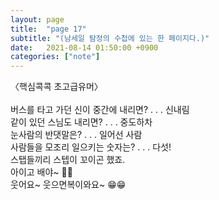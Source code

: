 ```yaml
---
layout: page
title:  "page 17"
subtitle: "(남세일 탐정의 수첩에 있는 한 페이지다.)"
date:   2021-08-14 01:50:00 +0900
categories: ["note"]
---
```


〈핵심콕콕 초고급유머〉<br>
<br>
버스를 타고 가던 신이 중간에 내리면? . . . 신내림<br>
같이 있던 스님도 내리면? . . . 중도하차<br>
눈사람의 반댓말은? . . . 일어선 사람<br>
사람들을 모조리 일으키는 숫자는? . . . 다섯!<br>
스탭들끼리 스텝이 꼬이곤 했죠.<br>
아이고 배야~ 🤣🤣 <br>
웃어요~ 웃으면복이와요~ 😁😁 <br>